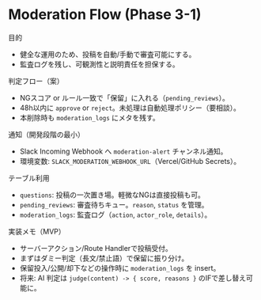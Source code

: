 # Moderation Flow (Phase 3-1)

目的
- 健全な運用のため、投稿を自動/手動で審査可能にする。
- 監査ログを残し、可観測性と説明責任を担保する。

判定フロー（案）
- NGスコア or ルール一致で「保留」に入れる（`pending_reviews`）。
- 48h以内に `approve` or `reject`。未処理は自動処理ポリシー（要相談）。
- 本削除時も `moderation_logs` にメタを残す。

通知（開発段階の最小）
- Slack Incoming Webhook へ `moderation-alert` チャンネル通知。
- 環境変数: `SLACK_MODERATION_WEBHOOK_URL`（Vercel/GitHub Secrets）。

テーブル利用
- `questions`: 投稿の一次置き場。軽微なNGは直接投稿も可。
- `pending_reviews`: 審査待ちキュー。`reason`, `status` を管理。
- `moderation_logs`: 監査ログ（`action`, `actor_role`, `details`）。

実装メモ（MVP）
- サーバーアクション/Route Handlerで投稿受付。
- まずはダミー判定（長文/禁止語）で保留に振り分け。
- 保留投入/公開/却下などの操作時に `moderation_logs` を insert。
- 将来: AI 判定は `judge(content) -> { score, reasons }` のIFで差し替え可能に。

